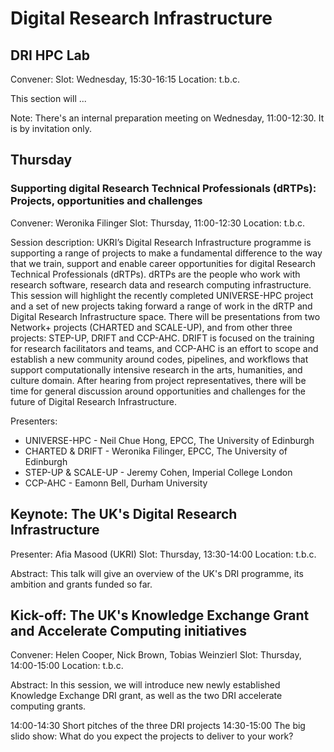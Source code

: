 # Digital Research Infrastructure

## DRI HPC Lab

Convener: 
Slot: Wednesday, 15:30-16:15
Location: t.b.c.

This section will ...


Note: There's an internal preparation meeting on Wednesday, 11:00-12:30. It is by invitation only.


## Thursday

### Supporting digital Research Technical Professionals (dRTPs): Projects, opportunities and challenges

Convener: Weronika Filinger
Slot: Thursday, 11:00-12:30
Location: t.b.c.

Session description: UKRI’s Digital Research Infrastructure programme is supporting a range of projects to make a fundamental difference to the way that we train, support and enable career opportunities for digital Research Technical Professionals (dRTPs). dRTPs are the people who work with research software, research data and research computing infrastructure. This session will highlight the recently completed UNIVERSE-HPC project and a set of new projects taking forward a range of work in the dRTP and Digital Research Infrastructure space. There will be presentations from two Network+ projects (CHARTED and SCALE-UP), and from other three projects: STEP-UP, DRIFT and CCP-AHC. DRIFT is focused on the training for research facilitators and teams, and CCP-AHC is an effort to scope and establish a new community around codes, pipelines, and workflows that support computationally intensive research in the arts, humanities, and culture domain. After hearing from project representatives, there will be time for general discussion around opportunities and challenges for the future of Digital Research Infrastructure.

Presenters:

- UNIVERSE-HPC - Neil Chue Hong, EPCC, The University of Edinburgh
- CHARTED & DRIFT - Weronika Filinger, EPCC, The University of Edinburgh
- STEP-UP & SCALE-UP - Jeremy Cohen, Imperial College London
- CCP-AHC - Eamonn Bell, Durham University


## Keynote: The UK's Digital Research Infrastructure

Presenter: Afia Masood (UKRI)
Slot: Thursday, 13:30-14:00
Location: t.b.c.

Abstract: This talk will give an overview of the UK's DRI programme, its ambition and grants funded so far.

## Kick-off: The UK's Knowledge Exchange Grant and Accelerate Computing initiatives

Convener: Helen Cooper, Nick Brown, Tobias Weinzierl
Slot: Thursday, 14:00-15:00
Location: t.b.c.

Abstract: In this session, we will introduce new newly established Knowledge Exchange DRI grant, as well as the two DRI accelerate computing grants.

14:00-14:30 Short pitches of the three DRI projects
14:30-15:00 The big slido show: What do you expect the projects to deliver to your work?
